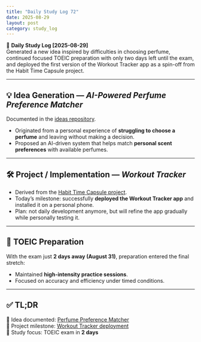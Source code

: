 ```yaml
---
title: "Daily Study Log 72"
date: 2025-08-29
layout: post
category: study_log
---
```


🧠 **Daily Study Log [2025-08-29]**  
Generated a new idea inspired by difficulties in choosing perfume, continued focused TOEIC preparation with only two days left until the exam, and deployed the first version of the Workout Tracker app as a spin-off from the Habit Time Capsule project.

---

## 💡 Idea Generation — *AI-Powered Perfume Preference Matcher*  
Documented in the [ideas repository](https://github.com/hojjang98/ideas/blob/main/fun/ai-powered_perfume_preference_matcher.md).  
- Originated from a personal experience of **struggling to choose a perfume** and leaving without making a decision.  
- Proposed an AI-driven system that helps match **personal scent preferences** with available perfumes.  

---

## 🛠️ Project / Implementation — *Workout Tracker*  
- Derived from the [Habit Time Capsule project](https://github.com/hojjang98/Misc-Projects/tree/main/habit_time_capsule).  
- Today’s milestone: successfully **deployed the Workout Tracker app** and installed it on a personal phone.  
- Plan: not daily development anymore, but will refine the app gradually while personally testing it.  

---

## 📘 TOEIC Preparation  
With the exam just **2 days away (August 31)**, preparation entered the final stretch:  
- Maintained **high-intensity practice sessions**.  
- Focused on accuracy and efficiency under timed conditions.  

---

## ✅ TL;DR  
📍 Idea documented: [Perfume Preference Matcher](https://github.com/hojjang98/ideas/blob/main/fun/ai-powered_perfume_preference_matcher.md)  
📍 Project milestone: [Workout Tracker deployment](https://github.com/hojjang98/Misc-Projects/tree/main/habit_time_capsule)  
📍 Study focus: TOEIC exam in **2 days**  
